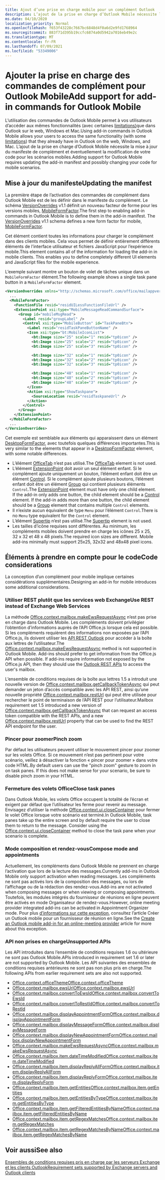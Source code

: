```yaml
---
title: Ajout d’une prise en charge mobile pour un complément Outlook
description: L’ajout de la prise en charge d’Outlook Mobile nécessite la mise à jour du manifeste de complément et éventuellement la modification de votre code pour les scénarios mobiles.
ms.date: 04/10/2020
localization_priority: Normal
ms.openlocfilehash: f653f43228c7667bc6848d4f0a6d2e9fd1768964
ms.sourcegitcommit: 883f71d395b19ccfc6874a0d5942a7016eb49e2c
ms.translationtype: MT
ms.contentlocale: fr-FR
ms.lasthandoff: 07/09/2021
ms.locfileid: "53349006"
---
```

# <a name="add-support-for-add-in-commands-for-outlook-mobile"></a><span data-ttu-id="a9574-103">Ajouter la prise en charge des commandes de complément pour Outlook Mobile</span><span class="sxs-lookup"><span data-stu-id="a9574-103">Add support for add-in commands for Outlook Mobile</span></span>

<span data-ttu-id="a9574-104">L’utilisation des commandes de Outlook Mobile permet à vos utilisateurs d’accéder aux mêmes fonctionnalités (avec certaines [limitations)](#code-considerations)que dans Outlook sur le web, Windows et Mac.</span><span class="sxs-lookup"><span data-stu-id="a9574-104">Using add-in commands in Outlook Mobile allows your users to access the same functionality (with some [limitations](#code-considerations)) that they already have in Outlook on the web, Windows, and Mac.</span></span> <span data-ttu-id="a9574-105">L’ajout de la prise en charge d’Outlook Mobile nécessite la mise à jour du manifeste de complément et éventuellement la modification de votre code pour les scénarios mobiles.</span><span class="sxs-lookup"><span data-stu-id="a9574-105">Adding support for Outlook Mobile requires updating the add-in manifest and possibly changing your code for mobile scenarios.</span></span>

## <a name="updating-the-manifest"></a><span data-ttu-id="a9574-106">Mise à jour du manifeste</span><span class="sxs-lookup"><span data-stu-id="a9574-106">Updating the manifest</span></span>

<span data-ttu-id="a9574-p102">La première étape de l’activation des commandes de complément dans Outlook Mobile est de les définir dans le manifeste du complément. Le schéma [VersionOverrides](../reference/manifest/versionoverrides.md) v1.1 définit un nouveau facteur de forme pour les versions mobiles, [MobileFormFactor](../reference/manifest/mobileformfactor.md).</span><span class="sxs-lookup"><span data-stu-id="a9574-p102">The first step to enabling add-in commands in Outlook Mobile is to define them in the add-in manifest. The [VersionOverrides](../reference/manifest/versionoverrides.md) v1.1 schema defines a new form factor for mobile, [MobileFormFactor](../reference/manifest/mobileformfactor.md).</span></span>

<span data-ttu-id="a9574-p103">Cet élément contient toutes les informations pour charger le complément dans des clients mobiles. Cela vous permet de définir entièrement différents éléments de l’interface utilisateur et fichiers JavaScript pour l’expérience mobile.</span><span class="sxs-lookup"><span data-stu-id="a9574-p103">This element contains all of the information for loading the add-in in mobile clients. This enables you to define completely different UI elements and JavaScript files for the mobile experience.</span></span>

<span data-ttu-id="a9574-111">L’exemple suivant montre un bouton de volet de tâches unique dans un `MobileFormFactor` élément.</span><span class="sxs-lookup"><span data-stu-id="a9574-111">The following example shows a single task pane button in a `MobileFormFactor` element.</span></span>

```xml
<VersionOverrides xmlns="http://schemas.microsoft.com/office/mailappversionoverrides/1.1" xsi:type="VersionOverridesV1_1">
  ...
  <MobileFormFactor>
    <FunctionFile resid="residUILessFunctionFileUrl" />
    <ExtensionPoint xsi:type="MobileMessageReadCommandSurface">
      <Group id="mobileMsgRead">
        <Label resid="groupLabel" />
        <Control xsi:type="MobileButton" id="TaskPaneBtn">
          <Label resid="residTaskPaneButtonName" />
          <Icon xsi:type="bt:MobileIconList">
            <bt:Image size="25" scale="1" resid="tp0icon" />
            <bt:Image size="25" scale="2" resid="tp0icon" />
            <bt:Image size="25" scale="3" resid="tp0icon" />

            <bt:Image size="32" scale="1" resid="tp0icon" />
            <bt:Image size="32" scale="2" resid="tp0icon" />
            <bt:Image size="32" scale="3" resid="tp0icon" />

            <bt:Image size="48" scale="1" resid="tp0icon" />
            <bt:Image size="48" scale="2" resid="tp0icon" />
            <bt:Image size="48" scale="3" resid="tp0icon" />
          </Icon>
          <Action xsi:type="ShowTaskpane">
            <SourceLocation resid="residTaskpaneUrl" />
          </Action>
        </Control>
      </Group>
    </ExtensionPoint>
  </MobileFormFactor>
  ...
</VersionOverrides>
```

<span data-ttu-id="a9574-112">Cet exemple est semblable aux éléments qui apparaissent dans un élément [DesktopFormFactor](../reference/manifest/desktopformfactor.md), avec toutefois quelques différences importantes.</span><span class="sxs-lookup"><span data-stu-id="a9574-112">This is very similar to the elements that appear in a [DesktopFormFactor](../reference/manifest/desktopformfactor.md) element, with some notable differences.</span></span>

- <span data-ttu-id="a9574-113">L’élément [OfficeTab](../reference/manifest/officetab.md) n’est pas utilisé.</span><span class="sxs-lookup"><span data-stu-id="a9574-113">The [OfficeTab](../reference/manifest/officetab.md) element is not used.</span></span>
- <span data-ttu-id="a9574-p104">L’élément [ExtensionPoint](../reference/manifest/extensionpoint.md) doit avoir un seul élément enfant. Si le complément ajoute uniquement un bouton, l’élément enfant doit être un élément [Control](../reference/manifest/control.md). Si le complément ajoute plusieurs boutons, l’élément enfant doit être un élément [Group](../reference/manifest/group.md) qui contient plusieurs éléments `Control`.</span><span class="sxs-lookup"><span data-stu-id="a9574-p104">The [ExtensionPoint](../reference/manifest/extensionpoint.md) element must have only one child element. If the add-in only adds one button, the child element should be a [Control](../reference/manifest/control.md) element. If the add-in adds more than one button, the child element should be a [Group](../reference/manifest/group.md) element that contains multiple `Control` elements.</span></span>
- <span data-ttu-id="a9574-117">Il n’existe aucun équivalent de type `Menu` pour l’élément `Control`.</span><span class="sxs-lookup"><span data-stu-id="a9574-117">There is no `Menu` type equivalent for the `Control` element.</span></span>
- <span data-ttu-id="a9574-118">L’élément [Supertip](../reference/manifest/supertip.md) n’est pas utilisé.</span><span class="sxs-lookup"><span data-stu-id="a9574-118">The [Supertip](../reference/manifest/supertip.md) element is not used.</span></span>
- <span data-ttu-id="a9574-p105">Les tailles d’icône requises sont différentes. Au minimum, les compléments mobiles doivent prendre en charge les icônes 25 x 25, 32 x 32 et 48 x 48 pixels.</span><span class="sxs-lookup"><span data-stu-id="a9574-p105">The required icon sizes are different. Mobile add-ins minimally must support 25x25, 32x32 and 48x48 pixel icons.</span></span>

## <a name="code-considerations"></a><span data-ttu-id="a9574-121">Éléments à prendre en compte pour le code</span><span class="sxs-lookup"><span data-stu-id="a9574-121">Code considerations</span></span>

<span data-ttu-id="a9574-122">La conception d’un complément pour mobile implique certaines considérations supplémentaires.</span><span class="sxs-lookup"><span data-stu-id="a9574-122">Designing an add-in for mobile introduces some additional considerations.</span></span>

### <a name="use-rest-instead-of-exchange-web-services"></a><span data-ttu-id="a9574-123">Utiliser REST plutôt que les services web Exchange</span><span class="sxs-lookup"><span data-stu-id="a9574-123">Use REST instead of Exchange Web Services</span></span>

<span data-ttu-id="a9574-p106">La méthode [Office.context.mailbox.makeEwsRequestAsync](../reference/objectmodel/preview-requirement-set/office.context.mailbox.md#methods) n’est pas prise en charge dans Outlook Mobile. Les compléments doivent privilégier l’obtention d’informations auprès de l’API Office.js lorsque cela est possible. Si les compléments requièrent des informations non exposées par l’API Office.js, ils doivent utiliser les [API REST Outlook](/outlook/rest/) pour accéder à la boîte aux lettres de l’utilisateur.</span><span class="sxs-lookup"><span data-stu-id="a9574-p106">The [Office.context.mailbox.makeEwsRequestAsync](../reference/objectmodel/preview-requirement-set/office.context.mailbox.md#methods) method is not supported in Outlook Mobile. Add-ins should prefer to get information from the Office.js API when possible. If add-ins require information not exposed by the Office.js API, then they should use the [Outlook REST APIs](/outlook/rest/) to access the user's mailbox.</span></span>

<span data-ttu-id="a9574-127">L’ensemble de conditions requises de la boîte aux lettres 1.5 a introduit une nouvelle version de [Office.context.mailbox.getCallbackTokenAsync](../reference/objectmodel/preview-requirement-set/office.context.mailbox.md#methods) qui peut demander un jeton d’accès compatible avec les API REST, ainsi qu’une nouvelle propriété [Office.context.mailbox.restUrl](../reference/objectmodel/preview-requirement-set/office.context.mailbox.md#properties) qui peut être utilisée pour rechercher le point de terminaison de l’API REST pour l’utilisateur.</span><span class="sxs-lookup"><span data-stu-id="a9574-127">Mailbox requirement set 1.5 introduced a new version of [Office.context.mailbox.getCallbackTokenAsync](../reference/objectmodel/preview-requirement-set/office.context.mailbox.md#methods) that can request an access token compatible with the REST APIs, and a new [Office.context.mailbox.restUrl](../reference/objectmodel/preview-requirement-set/office.context.mailbox.md#properties) property that can be used to find the REST API endpoint for the user.</span></span>

### <a name="pinch-zoom"></a><span data-ttu-id="a9574-128">Pincer pour zoomer</span><span class="sxs-lookup"><span data-stu-id="a9574-128">Pinch zoom</span></span>

<span data-ttu-id="a9574-p107">Par défaut les utilisateurs peuvent utiliser le mouvement pincer pour zoomer sur les volets Office. Si ce mouvement n’est pas pertinent pour votre scénario, veillez à désactiver la fonction « pincer pour zoomer » dans votre code HTML.</span><span class="sxs-lookup"><span data-stu-id="a9574-p107">By default users can use the "pinch zoom" gesture to zoom in on task panes. If this does not make sense for your scenario, be sure to disable pinch zoom in your HTML.</span></span>

### <a name="close-task-panes"></a><span data-ttu-id="a9574-131">Fermeture des volets Office</span><span class="sxs-lookup"><span data-stu-id="a9574-131">Close task panes</span></span>

<span data-ttu-id="a9574-p108">Dans Outlook Mobile, les volets Office occupent la totalité de l’écran et exigent par défaut que l’utilisateur les ferme pour revenir au message. Envisagez d’utiliser la méthode [Office.context.ui.closeContainer](/javascript/api/office/office.ui#closecontainer--) pour fermer le volet Office lorsque votre scénario est terminé.</span><span class="sxs-lookup"><span data-stu-id="a9574-p108">In Outlook Mobile, task panes take up the entire screen and by default require the user to close them to return to the message. Consider using the [Office.context.ui.closeContainer](/javascript/api/office/office.ui#closecontainer--) method to close the task pane when your scenario is complete.</span></span>

### <a name="compose-mode-and-appointments"></a><span data-ttu-id="a9574-134">Mode composition et rendez-vous</span><span class="sxs-lookup"><span data-stu-id="a9574-134">Compose mode and appointments</span></span>

<span data-ttu-id="a9574-135">Actuellement, les compléments dans Outlook Mobile ne prennent en charge l’activation que lors de la lecture des messages.</span><span class="sxs-lookup"><span data-stu-id="a9574-135">Currently add-ins in Outlook Mobile only support activation when reading messages.</span></span> <span data-ttu-id="a9574-136">Les compléments ne sont pas activés lors de la composition des messages, ou lors de l’affichage ou de la rédaction des rendez-vous.</span><span class="sxs-lookup"><span data-stu-id="a9574-136">Add-ins are not activated when composing messages or when viewing or composing appointments.</span></span> <span data-ttu-id="a9574-137">Toutefois, les modules intégrés du fournisseur de réunions en ligne peuvent être activés en mode Organisateur de rendez-vous.</span><span class="sxs-lookup"><span data-stu-id="a9574-137">However, online meeting provider integrated add-ins can be activated in Appointment Organizer mode.</span></span> <span data-ttu-id="a9574-138">Pour plus [d’informations sur cette exception,](online-meeting.md) consultez l’article Créer un Outlook mobile pour un fournisseur de réunion en ligne.</span><span class="sxs-lookup"><span data-stu-id="a9574-138">See the [Create an Outlook mobile add-in for an online-meeting provider](online-meeting.md) article for more about this exception.</span></span>

### <a name="unsupported-apis"></a><span data-ttu-id="a9574-139">API non prises en charge</span><span class="sxs-lookup"><span data-stu-id="a9574-139">Unsupported APIs</span></span>

<span data-ttu-id="a9574-140">Les API introduites dans l’ensemble de conditions requises 1.6 ou ultérieure ne sont pas Outlook Mobile.</span><span class="sxs-lookup"><span data-stu-id="a9574-140">APIs introduced in requirement set 1.6 or later are not supported by Outlook Mobile.</span></span> <span data-ttu-id="a9574-141">Les API suivantes des ensembles de conditions requises antérieures ne sont pas non plus pris en charge.</span><span class="sxs-lookup"><span data-stu-id="a9574-141">The following APIs from earlier requirement sets are also not supported.</span></span>

- [<span data-ttu-id="a9574-142">Office.context.officeTheme</span><span class="sxs-lookup"><span data-stu-id="a9574-142">Office.context.officeTheme</span></span>](../reference/objectmodel/preview-requirement-set/office.context.md#officetheme-officetheme)
- [<span data-ttu-id="a9574-143">Office.context.mailbox.ewsUrl</span><span class="sxs-lookup"><span data-stu-id="a9574-143">Office.context.mailbox.ewsUrl</span></span>](../reference/objectmodel/preview-requirement-set/office.context.mailbox.md#properties)
- [<span data-ttu-id="a9574-144">Office.context.mailbox.convertToEwsId</span><span class="sxs-lookup"><span data-stu-id="a9574-144">Office.context.mailbox.convertToEwsId</span></span>](../reference/objectmodel/preview-requirement-set/office.context.mailbox.md#methods)
- [<span data-ttu-id="a9574-145">Office.context.mailbox.convertToRestId</span><span class="sxs-lookup"><span data-stu-id="a9574-145">Office.context.mailbox.convertToRestId</span></span>](../reference/objectmodel/preview-requirement-set/office.context.mailbox.md#methods)
- [<span data-ttu-id="a9574-146">Office.context.mailbox.displayAppointmentForm</span><span class="sxs-lookup"><span data-stu-id="a9574-146">Office.context.mailbox.displayAppointmentForm</span></span>](../reference/objectmodel/preview-requirement-set/office.context.mailbox.md#methods)
- [<span data-ttu-id="a9574-147">Office.context.mailbox.displayMessageForm</span><span class="sxs-lookup"><span data-stu-id="a9574-147">Office.context.mailbox.displayMessageForm</span></span>](../reference/objectmodel/preview-requirement-set/office.context.mailbox.md#methods)
- [<span data-ttu-id="a9574-148">Office.context.mailbox.displayNewAppointmentForm</span><span class="sxs-lookup"><span data-stu-id="a9574-148">Office.context.mailbox.displayNewAppointmentForm</span></span>](../reference/objectmodel/preview-requirement-set/office.context.mailbox.md#methods)
- [<span data-ttu-id="a9574-149">Office.context.mailbox.makeEwsRequestAsync</span><span class="sxs-lookup"><span data-stu-id="a9574-149">Office.context.mailbox.makeEwsRequestAsync</span></span>](../reference/objectmodel/preview-requirement-set/office.context.mailbox.md#methods)
- [<span data-ttu-id="a9574-150">Office.context.mailbox.item.dateTimeModified</span><span class="sxs-lookup"><span data-stu-id="a9574-150">Office.context.mailbox.item.dateTimeModified</span></span>](../reference/objectmodel/preview-requirement-set/office.context.mailbox.item.md#properties)
- [<span data-ttu-id="a9574-151">Office.context.mailbox.item.displayReplyAllForm</span><span class="sxs-lookup"><span data-stu-id="a9574-151">Office.context.mailbox.item.displayReplyAllForm</span></span>](../reference/objectmodel/preview-requirement-set/office.context.mailbox.item.md#methods)
- [<span data-ttu-id="a9574-152">Office.context.mailbox.item.displayReplyForm</span><span class="sxs-lookup"><span data-stu-id="a9574-152">Office.context.mailbox.item.displayReplyForm</span></span>](../reference/objectmodel/preview-requirement-set/office.context.mailbox.item.md#methods)
- [<span data-ttu-id="a9574-153">Office.context.mailbox.item.getEntities</span><span class="sxs-lookup"><span data-stu-id="a9574-153">Office.context.mailbox.item.getEntities</span></span>](../reference/objectmodel/preview-requirement-set/office.context.mailbox.item.md#methods)
- [<span data-ttu-id="a9574-154">Office.context.mailbox.item.getEntitiesByType</span><span class="sxs-lookup"><span data-stu-id="a9574-154">Office.context.mailbox.item.getEntitiesByType</span></span>](../reference/objectmodel/preview-requirement-set/office.context.mailbox.item.md#methods)
- [<span data-ttu-id="a9574-155">Office.context.mailbox.item.getFilteredEntitiesByName</span><span class="sxs-lookup"><span data-stu-id="a9574-155">Office.context.mailbox.item.getFilteredEntitiesByName</span></span>](../reference/objectmodel/preview-requirement-set/office.context.mailbox.item.md#methods)
- [<span data-ttu-id="a9574-156">Office.context.mailbox.item.getRegexMatches</span><span class="sxs-lookup"><span data-stu-id="a9574-156">Office.context.mailbox.item.getRegexMatches</span></span>](../reference/objectmodel/preview-requirement-set/office.context.mailbox.item.md#methods)
- [<span data-ttu-id="a9574-157">Office.context.mailbox.item.getRegexMatchesByName</span><span class="sxs-lookup"><span data-stu-id="a9574-157">Office.context.mailbox.item.getRegexMatchesByName</span></span>](../reference/objectmodel/preview-requirement-set/office.context.mailbox.item.md#methods)

## <a name="see-also"></a><span data-ttu-id="a9574-158">Voir aussi</span><span class="sxs-lookup"><span data-stu-id="a9574-158">See also</span></span>

[<span data-ttu-id="a9574-159">Ensembles de conditions requises pris en charge par les serveurs Exchange et les clients Outlook</span><span class="sxs-lookup"><span data-stu-id="a9574-159">Requirement sets supported by Exchange servers and Outlook clients</span></span>](../reference/requirement-sets/outlook-api-requirement-sets.md#requirement-sets-supported-by-exchange-servers-and-outlook-clients)